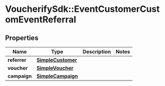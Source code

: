 # VoucherifySdk::EventCustomerCustomEventReferral

## Properties

| Name | Type | Description | Notes |
| ---- | ---- | ----------- | ----- |
| **referrer** | [**SimpleCustomer**](SimpleCustomer.md) |  |  |
| **voucher** | [**SimpleVoucher**](SimpleVoucher.md) |  |  |
| **campaign** | [**SimpleCampaign**](SimpleCampaign.md) |  |  |

